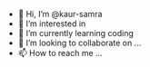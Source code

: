 - 👋 Hi, I’m @kaur-samra
- 👀 I’m interested in 
- 🌱 I’m currently learning coding
- 💞️ I’m looking to collaborate on ...
- 📫 How to reach me ...

<!---
kaur-samra/kaur-samra is a ✨ special ✨ repository because its `README.md` (this file) appears on your GitHub profile.
You can click the Preview link to take a look at your changes.
--->
